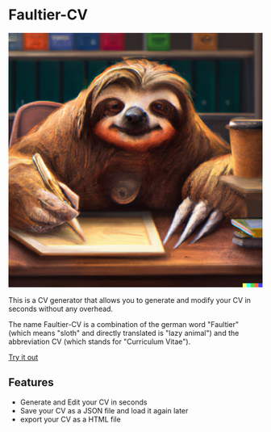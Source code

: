 # Faultier-CV

![](media/logo.png)

This is a CV generator that allows you to generate and modify your CV in seconds without any overhead.

The name Faultier-CV is a combination of the german word "Faultier" (which means "sloth" and directly translated is "lazy animal") and the abbreviation CV (which stands for "Curriculum Vitae").

[Try it out](https://i5heu.github.io/Faultier-CV/dist/index.html)

## Features
- Generate and Edit your CV in seconds
- Save your CV as a JSON file and load it again later
- export your CV as a HTML file